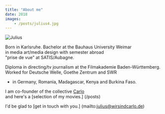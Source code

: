 ```yaml
---
title: "About me"
date: 2018
images:
    - /posts/julius4.jpg
---
```

![Julius](/julius4.jpg)

Born in Karlsruhe. Bachelor at the Bauhaus University Weimar      
in media art/media design with semester abroad    
"prise de vue" at  SATIS/Aubagne.                                                  

Diploma in directing/tv journalism at the Filmakademie Baden-Württemberg.      
Worked for Deutsche Welle, Goethe Zentrum and SWR     
- in Germany, Romania, Madagascar, Kenya and Burkina Faso.  

I am co-founder of the collective <a href="https://wearecarlo.com" target="_blank">Carlo</a>   
and here's a [selection of my movies.] (/posts)     

I'd be glad to [get in touch with you.] (mailto:julius@wirsindcarlo.de) 






